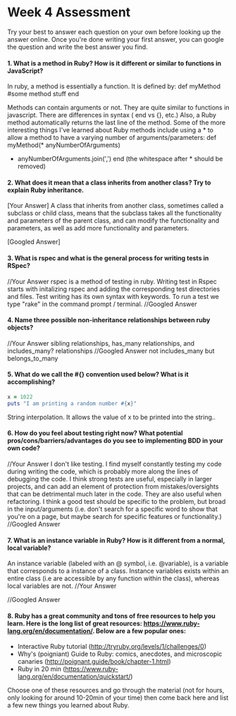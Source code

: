 # Week 4 Assessment

Try your best to answer each question on your own before looking up the answer online. Once you're done writing your first answer, you can google the question and write the best answer you find.


#### 1. What is a method in Ruby? How is it different or similar to functions in JavaScript?
In ruby, a method is essentially a function. It is defined by:
def myMethod
 #some method stuff
end

Methods can contain arguments or not.
They are quite similar to functions in javascript.
There are differences in syntax ( end vs {}, etc.)
Also, a Ruby method automatically returns the last line of the method.
Some of the more interesting things I've learned about Ruby methods include using a * to allow a method to have a varying number of arguments/parameters:
def myMethod(* anyNumberOfArguments)
  * anyNumberOfArguments.join(',')
end
(the whitespace after * should be removed)


#### 2. What does it mean that a class inherits from another class? Try to explain Ruby inheritance.
[Your Answer]
A class that inherits from another class, sometimes called a subclass or child class, means that the subclass takes all the functionality and parameters of the parent class, and can modify the functionality and parameters, as well as add more functionality and parameters.




[Googled Answer]


#### 3. What is rspec and what is the general process for writing tests in RSpec?

//Your Answer
rspec is a method of testing in ruby. Writing test in Rspec starts with initalizing rspec and adding the corresponding test directories and files. Test writing has its own syntax with keywords. To run a test we type "rake" in the command prompt / terminal.
//Googled Answer


#### 4. Name three possible non-inheritance relationships between ruby objects?

//Your Answer
sibling relationships, has_many relationships, and includes_many? relationships
//Googled Answer
not includes_many but
belongs_to_many

#### 5. What do we call the #{} convention used below? What is it accomplishing?

```ruby
x = 1022
puts "I am printing a random number #{x}"
```
String interpolation. It allows the value of x to be printed into the string..
#### 6. How do you feel about testing right now? What potential pros/cons/barriers/advantages do you see to implementing BDD in your own code?

//Your Answer
I don't like testing. I find myself constantly testing my code during writing the code, which is probably more along the lines of debugging the code. I think strong tests are useful, especially in larger projects, and can add an element of protection from mistakes/oversights that can be detrimental much later in the code. They are also useful when refactoring.
I think a good test should be specific to the problem, but broad in the input/arguments (i.e. don't search for a specific word to show that you're on a page, but maybe search for specific features or functionality.)
//Googled Answer


#### 7. What is an instance variable in Ruby? How is it different from a normal, local variable?
An instance variable (labeled with an @ symbol, i.e. @variable), is a variable that corresponds to a instance of a class. Instance variables exists within an entire class (i.e are accessible by any function within the class), whereas local variables are not.
//Your Answer

//Googled Answer

#### 8. Ruby has a great community and tons of free resources to help you learn. Here is the long list of great resources: https://www.ruby-lang.org/en/documentation/. Below are a few popular ones:
- Interactive Ruby tutorial (http://tryruby.org/levels/1/challenges/0)
- Why's (poigniant) Guide to Ruby: comics, anecdotes, and microscopic canaries (http://poignant.guide/book/chapter-1.html)
- Ruby in 20 min (https://www.ruby-lang.org/en/documentation/quickstart/)

Choose one of these resources and go through the material (not for hours, only looking for around 10-20min of your time) then come back here and list a few new things you learned about Ruby.
